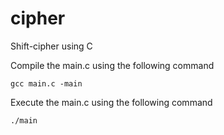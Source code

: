 # cipher
Shift-cipher using C

Compile the main.c using the following command

    gcc main.c -main
    
Execute the main.c using the following command

    ./main
